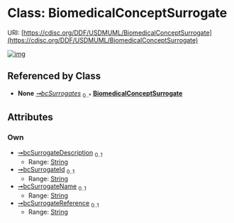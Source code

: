 
# Class: BiomedicalConceptSurrogate




URI: [https://cdisc.org/DDF/USDMUML/BiomedicalConceptSurrogate](https://cdisc.org/DDF/USDMUML/BiomedicalConceptSurrogate)


[![img](https://yuml.me/diagram/nofunky;dir:TB/class/[StudyDesign]++-%20bcSurrogates%200..*>[BiomedicalConceptSurrogate&#124;bcSurrogateDescription:string%20%3F;bcSurrogateId:string%20%3F;bcSurrogateName:string%20%3F;bcSurrogateReference:string%20%3F],[StudyDesign])](https://yuml.me/diagram/nofunky;dir:TB/class/[StudyDesign]++-%20bcSurrogates%200..*>[BiomedicalConceptSurrogate&#124;bcSurrogateDescription:string%20%3F;bcSurrogateId:string%20%3F;bcSurrogateName:string%20%3F;bcSurrogateReference:string%20%3F],[StudyDesign])

## Referenced by Class

 *  **None** *[➞bcSurrogates](studyDesign__bcSurrogates.md)*  <sub>0..\*</sub>  **[BiomedicalConceptSurrogate](BiomedicalConceptSurrogate.md)**

## Attributes


### Own

 * [➞bcSurrogateDescription](biomedicalConceptSurrogate__bcSurrogateDescription.md)  <sub>0..1</sub>
     * Range: [String](types/String.md)
 * [➞bcSurrogateId](biomedicalConceptSurrogate__bcSurrogateId.md)  <sub>0..1</sub>
     * Range: [String](types/String.md)
 * [➞bcSurrogateName](biomedicalConceptSurrogate__bcSurrogateName.md)  <sub>0..1</sub>
     * Range: [String](types/String.md)
 * [➞bcSurrogateReference](biomedicalConceptSurrogate__bcSurrogateReference.md)  <sub>0..1</sub>
     * Range: [String](types/String.md)
